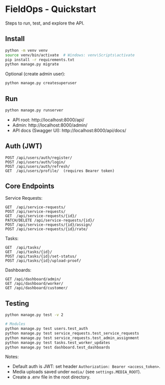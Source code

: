 # FieldOps - Quickstart

Steps to run, test, and explore the API.

## Install

```bash
python -m venv venv
source venv/bin/activate  # Windows: venv\Scripts\activate
pip install -r requirements.txt
python manage.py migrate
```

Optional (create admin user):
```bash
python manage.py createsuperuser
```

## Run

```bash
python manage.py runserver
```

- API root: http://localhost:8000/api/
- Admin: http://localhost:8000/admin/
- API docs (Swagger UI): http://localhost:8000/api/docs/

## Auth (JWT)

```http
POST /api/users/auth/register/
POST /api/users/auth/login/
POST /api/users/auth/refresh/
GET  /api/users/profile/  (requires Bearer token)
```

## Core Endpoints

Service Requests:
```http
GET  /api/service-requests/
POST /api/service-requests/
GET  /api/service-requests/{id}/
PATCH/DELETE /api/service-requests/{id}/
POST /api/service-requests/{id}/assign/
POST /api/service-requests/{id}/rate/
```

Tasks:
```http
GET  /api/tasks/
GET  /api/tasks/{id}/
POST /api/tasks/{id}/set-status/
POST /api/tasks/{id}/upload-proof/
```

Dashboards:
```http
GET /api/dashboard/admin/
GET /api/dashboard/worker/
GET /api/dashboard/customer/
```

## Testing

```bash
python manage.py test -v 2

# Modules
python manage.py test users.test_auth
python manage.py test service_requests.test_service_requests
python manage.py test service_requests.test_admin_assignment
python manage.py test tasks.test_worker_updates
python manage.py test dashboard.test_dashboards
```

Notes:
- Default auth is JWT: set header `Authorization: Bearer <access_token>`.
- Media uploads saved under `media/` (see `settings.MEDIA_ROOT`).
- Create a .env file in the root directory.
